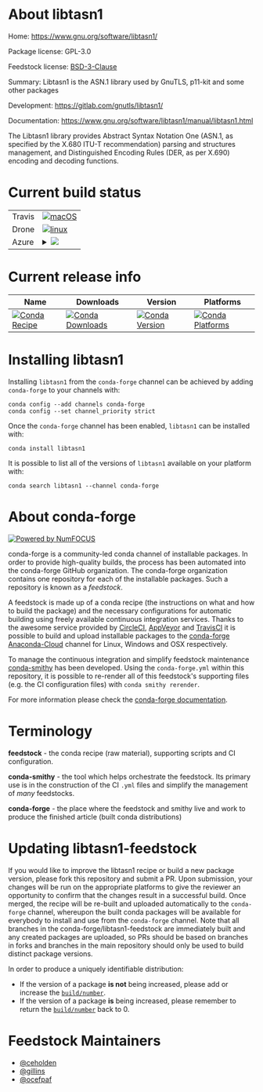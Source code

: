 About libtasn1
==============

Home: https://www.gnu.org/software/libtasn1/

Package license: GPL-3.0

Feedstock license: [BSD-3-Clause](https://github.com/conda-forge/libtasn1-feedstock/blob/master/LICENSE.txt)

Summary: Libtasn1 is the ASN.1 library used by GnuTLS, p11-kit and some other packages

Development: https://gitlab.com/gnutls/libtasn1/

Documentation: https://www.gnu.org/software/libtasn1/manual/libtasn1.html

The Libtasn1 library provides Abstract Syntax Notation One
(ASN.1, as specified by the X.680 ITU-T recommendation) parsing and structures management,
and Distinguished Encoding Rules (DER, as per X.690) encoding and decoding functions.


Current build status
====================


<table><tr>
    <td>Travis</td>
    <td>
      <a href="https://travis-ci.com/conda-forge/libtasn1-feedstock">
        <img alt="macOS" src="https://img.shields.io/travis/com/conda-forge/libtasn1-feedstock/master.svg?label=macOS">
      </a>
    </td>
  </tr><tr>
    <td>Drone</td>
    <td>
      <a href="https://cloud.drone.io/conda-forge/libtasn1-feedstock">
        <img alt="linux" src="https://img.shields.io/drone/build/conda-forge/libtasn1-feedstock/master.svg?label=Linux">
      </a>
    </td>
  </tr>
    
  <tr>
    <td>Azure</td>
    <td>
      <details>
        <summary>
          <a href="https://dev.azure.com/conda-forge/feedstock-builds/_build/latest?definitionId=5380&branchName=master">
            <img src="https://dev.azure.com/conda-forge/feedstock-builds/_apis/build/status/libtasn1-feedstock?branchName=master">
          </a>
        </summary>
        <table>
          <thead><tr><th>Variant</th><th>Status</th></tr></thead>
          <tbody><tr>
              <td>linux_64</td>
              <td>
                <a href="https://dev.azure.com/conda-forge/feedstock-builds/_build/latest?definitionId=5380&branchName=master">
                  <img src="https://dev.azure.com/conda-forge/feedstock-builds/_apis/build/status/libtasn1-feedstock?branchName=master&jobName=linux&configuration=linux_64_" alt="variant">
                </a>
              </td>
            </tr><tr>
              <td>linux_aarch64</td>
              <td>
                <a href="https://dev.azure.com/conda-forge/feedstock-builds/_build/latest?definitionId=5380&branchName=master">
                  <img src="https://dev.azure.com/conda-forge/feedstock-builds/_apis/build/status/libtasn1-feedstock?branchName=master&jobName=linux&configuration=linux_aarch64_" alt="variant">
                </a>
              </td>
            </tr><tr>
              <td>linux_ppc64le</td>
              <td>
                <a href="https://dev.azure.com/conda-forge/feedstock-builds/_build/latest?definitionId=5380&branchName=master">
                  <img src="https://dev.azure.com/conda-forge/feedstock-builds/_apis/build/status/libtasn1-feedstock?branchName=master&jobName=linux&configuration=linux_ppc64le_" alt="variant">
                </a>
              </td>
            </tr><tr>
              <td>osx_64</td>
              <td>
                <a href="https://dev.azure.com/conda-forge/feedstock-builds/_build/latest?definitionId=5380&branchName=master">
                  <img src="https://dev.azure.com/conda-forge/feedstock-builds/_apis/build/status/libtasn1-feedstock?branchName=master&jobName=osx&configuration=osx_64_" alt="variant">
                </a>
              </td>
            </tr>
          </tbody>
        </table>
      </details>
    </td>
  </tr>
</table>

Current release info
====================

| Name | Downloads | Version | Platforms |
| --- | --- | --- | --- |
| [![Conda Recipe](https://img.shields.io/badge/recipe-libtasn1-green.svg)](https://anaconda.org/conda-forge/libtasn1) | [![Conda Downloads](https://img.shields.io/conda/dn/conda-forge/libtasn1.svg)](https://anaconda.org/conda-forge/libtasn1) | [![Conda Version](https://img.shields.io/conda/vn/conda-forge/libtasn1.svg)](https://anaconda.org/conda-forge/libtasn1) | [![Conda Platforms](https://img.shields.io/conda/pn/conda-forge/libtasn1.svg)](https://anaconda.org/conda-forge/libtasn1) |

Installing libtasn1
===================

Installing `libtasn1` from the `conda-forge` channel can be achieved by adding `conda-forge` to your channels with:

```
conda config --add channels conda-forge
conda config --set channel_priority strict
```

Once the `conda-forge` channel has been enabled, `libtasn1` can be installed with:

```
conda install libtasn1
```

It is possible to list all of the versions of `libtasn1` available on your platform with:

```
conda search libtasn1 --channel conda-forge
```


About conda-forge
=================

[![Powered by NumFOCUS](https://img.shields.io/badge/powered%20by-NumFOCUS-orange.svg?style=flat&colorA=E1523D&colorB=007D8A)](http://numfocus.org)

conda-forge is a community-led conda channel of installable packages.
In order to provide high-quality builds, the process has been automated into the
conda-forge GitHub organization. The conda-forge organization contains one repository
for each of the installable packages. Such a repository is known as a *feedstock*.

A feedstock is made up of a conda recipe (the instructions on what and how to build
the package) and the necessary configurations for automatic building using freely
available continuous integration services. Thanks to the awesome service provided by
[CircleCI](https://circleci.com/), [AppVeyor](https://www.appveyor.com/)
and [TravisCI](https://travis-ci.com/) it is possible to build and upload installable
packages to the [conda-forge](https://anaconda.org/conda-forge)
[Anaconda-Cloud](https://anaconda.org/) channel for Linux, Windows and OSX respectively.

To manage the continuous integration and simplify feedstock maintenance
[conda-smithy](https://github.com/conda-forge/conda-smithy) has been developed.
Using the ``conda-forge.yml`` within this repository, it is possible to re-render all of
this feedstock's supporting files (e.g. the CI configuration files) with ``conda smithy rerender``.

For more information please check the [conda-forge documentation](https://conda-forge.org/docs/).

Terminology
===========

**feedstock** - the conda recipe (raw material), supporting scripts and CI configuration.

**conda-smithy** - the tool which helps orchestrate the feedstock.
                   Its primary use is in the construction of the CI ``.yml`` files
                   and simplify the management of *many* feedstocks.

**conda-forge** - the place where the feedstock and smithy live and work to
                  produce the finished article (built conda distributions)


Updating libtasn1-feedstock
===========================

If you would like to improve the libtasn1 recipe or build a new
package version, please fork this repository and submit a PR. Upon submission,
your changes will be run on the appropriate platforms to give the reviewer an
opportunity to confirm that the changes result in a successful build. Once
merged, the recipe will be re-built and uploaded automatically to the
`conda-forge` channel, whereupon the built conda packages will be available for
everybody to install and use from the `conda-forge` channel.
Note that all branches in the conda-forge/libtasn1-feedstock are
immediately built and any created packages are uploaded, so PRs should be based
on branches in forks and branches in the main repository should only be used to
build distinct package versions.

In order to produce a uniquely identifiable distribution:
 * If the version of a package **is not** being increased, please add or increase
   the [``build/number``](https://docs.conda.io/projects/conda-build/en/latest/resources/define-metadata.html#build-number-and-string).
 * If the version of a package **is** being increased, please remember to return
   the [``build/number``](https://docs.conda.io/projects/conda-build/en/latest/resources/define-metadata.html#build-number-and-string)
   back to 0.

Feedstock Maintainers
=====================

* [@ceholden](https://github.com/ceholden/)
* [@gillins](https://github.com/gillins/)
* [@ocefpaf](https://github.com/ocefpaf/)

